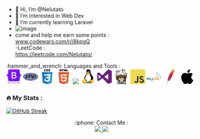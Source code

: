 - 👋 Hi, I’m @Nelutato </br>
- 👀 I’m interested in Web Dev </br>
- 🌱 I’m currently learning Laravel </br>
- ![image](https://user-images.githubusercontent.com/60669807/163970050-5ce9afe0-0f56-4b49-a0f0-a45d98c8600b.png) </br>
- come and help me earn some points : </br>
       www.codewars.com/r/i8kpgQ <br/>
-LeetCode : <br/>
https://leetcode.com/Nelutato/<br/>

<div >
:hammer_and_wrench: Languages and Tools : </br>

  <img src="https://github.com/devicons/devicon/blob/master/icons/bootstrap/bootstrap-original-wordmark.svg" title="Git" alt="Git" width="40" height="40"/>
  <img src="https://github.com/devicons/devicon/blob/master/icons/php/php-original.svg" title="Git" alt="Git" width="40" height="40"/>
  <img src="https://github.com/devicons/devicon/blob/master/icons/css3/css3-original-wordmark.svg" title="Git" alt="Git" width="40" height="40"/>
  <img src="https://github.com/devicons/devicon/blob/master/icons/html5/html5-original-wordmark.svg" title="Git" alt="Git" width="40" height="40"/>
  <a href="https://laravel.com" target="_blank"><img src="https://raw.githubusercontent.com/laravel/art/master/logo-lockup/5%20SVG/2%20CMYK/1%20Full%20Color/laravel-logolockup-cmyk-red.svg" width="80"></a>
  <img src="https://github.com/devicons/devicon/blob/master/icons/linux/linux-original.svg" title="Git" alt="Git" width="40" height="40"/>
  <img src="https://github.com/devicons/devicon/blob/master/icons/visualstudio/visualstudio-plain.svg" title="Git" alt="Git" width="40" height="40"/>
  <img src="https://github.com/devicons/devicon/blob/master/icons/composer/composer-original.svg" title="Git" alt="Git" width="40" height="40"/>
  <img src="https://github.com/devicons/devicon/blob/master/icons/javascript/javascript-original.svg" title="Git" alt="Git" width="40" height="40"/>
  <img src="https://github.com/devicons/devicon/blob/master/icons/mysql/mysql-original-wordmark.svg" title="Git" alt="Git" width="40" height="40"/>
  <img src="https://github.com/devicons/devicon/blob/master/icons/apache/apache-original.svg" title="Git" alt="Git" width="40" height="40"/>
  <img src="https://github.com/devicons/devicon/blob/master/icons/apple/apple-original.svg" title="Git" alt="Git" width="40" height="40"/>
  
</div>


### :fire: My Stats :
[![GitHub Streak](http://github-readme-streak-stats.herokuapp.com?user=Nelutato&theme=tokyonight&date_format=M%20j%5B%2C%20Y%5D&border=DDC6D6)](https://git.io/streak-stats) </br>

<div align="center">
       :iphone: Contact Me : <br/>
<a href="mailto:purepeper@gmail.com?subject=Hi"><img src="https://img.shields.io/badge/Mail-red?style=for-the-badge&logo=gmail&logoColor=white"/> </a>
<a href="https://www.facebook.com/profile.php?id=100009663334116"> <img src="https://img.shields.io/badge/Facebook-blue?style=for-the-badge&logo=facebook&logoColor=white"/> </a>
</div>

